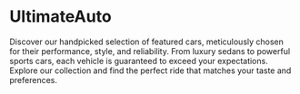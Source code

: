 # UltimateAuto
Discover our handpicked selection of featured cars, meticulously chosen for their performance, style, and reliability. From luxury sedans to powerful sports cars, each vehicle is guaranteed to exceed your expectations. Explore our collection and find the perfect ride that matches your taste and preferences.
